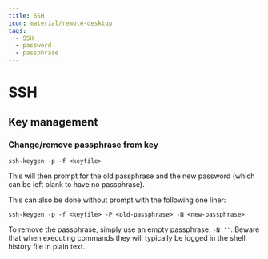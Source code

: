 ```yaml
---
title: SSH
icon: material/remote-desktop
tags:
  - SSH
  - password
  - passphrase
---
```


# SSH

## Key management

### Change/remove passphrase from key

```shell
ssh-keygen -p -f <keyfile>
```

This will then prompt for the old passphrase
and the new password (which can be left blank to have no passphrase).

This can also be done without prompt with the following one liner:

```shell
ssh-keygen -p -f <keyfile> -P <old-passphrase> -N <new-passphrase>
```

To remove the passphrase,
simply use an empty passphrase: `-N ''`.
Beware that when executing commands they will typically
be logged in the shell history file in plain text.
